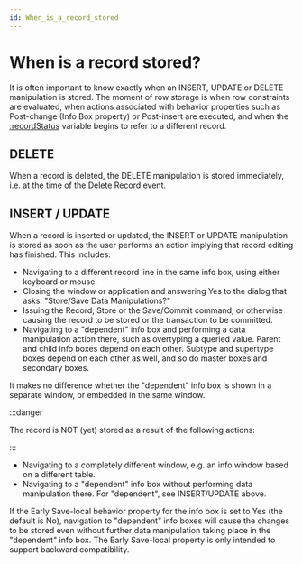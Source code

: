 ```yaml
---
id: When_is_a_record_stored
---
```


# When is a record stored?

It is often important to know exactly when an INSERT, UPDATE or DELETE manipulation is stored. The moment of row storage is when row constraints are evaluated, when actions associated with behavior properties such as Post-change (Info Box property) or Post-insert are executed, and when the [:recordStatus](/Desktop_UIs/Windows_GUI_events/recordStatus_and_applicationStatus.md) variable begins to refer to a different record.

## DELETE

When a record is deleted, the DELETE manipulation is stored immediately, i.e. at the time of the Delete Record event.

## INSERT / UPDATE

When a record is inserted or updated, the INSERT or UPDATE manipulation is stored as soon as the user performs an action implying that record editing has finished. This includes:

- Navigating to a different record line in the same info box, using either keyboard or mouse.
- Closing the window or application and answering Yes to the dialog that asks: "Store/Save Data Manipulations?"
- Issuing the Record, Store or the Save/Commit command, or otherwise causing the record to be stored or the transaction to be committed.
- Navigating to a "dependent" info box and performing a data manipulation action there, such as overtyping a queried value. Parent and child info boxes depend on each other. Subtype and supertype boxes depend on each other as well, and so do master boxes and secondary boxes.

It makes no difference whether the "dependent" info box is shown in a separate window, or embedded in the same window.


:::danger

The record is NOT (yet) stored as a result of the following actions:

:::

- Navigating to a completely different window, e.g. an info window based on a different table.
- Navigating to a "dependent" info box without performing data manipulation there. For "dependent", see INSERT/UPDATE above.

If the Early Save-local behavior property for the info box is set to Yes (the default is No), navigation to "dependent" info boxes will cause the changes to be stored even without further data manipulation taking place in the "dependent" info box. The Early Save-local property is only intended to support backward compatibility.